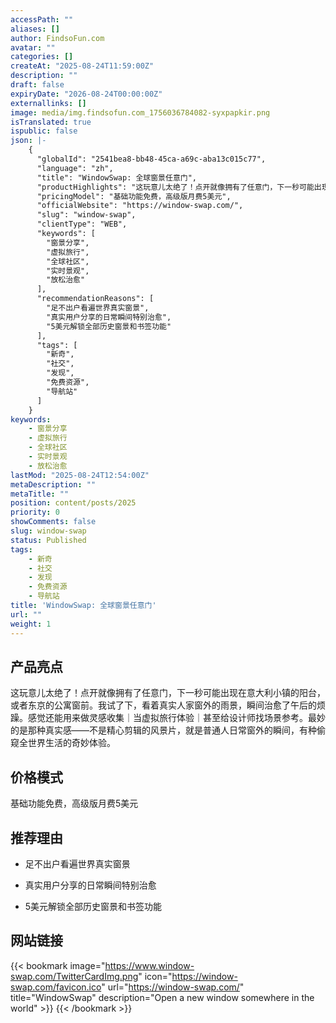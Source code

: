 ```yaml
---
accessPath: ""
aliases: []
author: FindsoFun.com
avatar: ""
categories: []
createAt: "2025-08-24T11:59:00Z"
description: ""
draft: false
expiryDate: "2026-08-24T00:00:00Z"
externallinks: []
image: media/img.findsofun.com_1756036784082-syxpapkir.png
isTranslated: true
ispublic: false
json: |-
    {
      "globalId": "2541bea8-bb48-45ca-a69c-aba13c015c77",
      "language": "zh",
      "title": "WindowSwap: 全球窗景任意门",
      "productHighlights": "这玩意儿太绝了！点开就像拥有了任意门，下一秒可能出现在意大利小镇的阳台，或者东京的公寓窗前。我试了下，看着真实人家窗外的雨景，瞬间治愈了午后的烦躁。感觉还能用来做灵感收集｜当虚拟旅行体验｜甚至给设计师找场景参考。最妙的是那种真实感——不是精心剪辑的风景片，就是普通人日常窗外的瞬间，有种偷窥全世界生活的奇妙体验。",
      "pricingModel": "基础功能免费，高级版月费5美元",
      "officialWebsite": "https://window-swap.com/",
      "slug": "window-swap",
      "clientType": "WEB",
      "keywords": [
        "窗景分享",
        "虚拟旅行",
        "全球社区",
        "实时景观",
        "放松治愈"
      ],
      "recommendationReasons": [
        "足不出户看遍世界真实窗景",
        "真实用户分享的日常瞬间特别治愈",
        "5美元解锁全部历史窗景和书签功能"
      ],
      "tags": [
        "新奇",
        "社交",
        "发现",
        "免费资源",
        "导航站"
      ]
    }
keywords:
    - 窗景分享
    - 虚拟旅行
    - 全球社区
    - 实时景观
    - 放松治愈
lastMod: "2025-08-24T12:54:00Z"
metaDescription: ""
metaTitle: ""
position: content/posts/2025
priority: 0
showComments: false
slug: window-swap
status: Published
tags:
    - 新奇
    - 社交
    - 发现
    - 免费资源
    - 导航站
title: 'WindowSwap: 全球窗景任意门'
url: ""
weight: 1
---
```

## 产品亮点
这玩意儿太绝了！点开就像拥有了任意门，下一秒可能出现在意大利小镇的阳台，或者东京的公寓窗前。我试了下，看着真实人家窗外的雨景，瞬间治愈了午后的烦躁。感觉还能用来做灵感收集｜当虚拟旅行体验｜甚至给设计师找场景参考。最妙的是那种真实感——不是精心剪辑的风景片，就是普通人日常窗外的瞬间，有种偷窥全世界生活的奇妙体验。

## 价格模式
<!--more-->基础功能免费，高级版月费5美元

## 推荐理由
- 足不出户看遍世界真实窗景

- 真实用户分享的日常瞬间特别治愈

- 5美元解锁全部历史窗景和书签功能

## 网站链接
{{< bookmark image="https://www.window-swap.com/TwitterCardImg.png" icon="https://window-swap.com/favicon.ico" url="https://window-swap.com/" title="WindowSwap" description="Open a new window somewhere in the world" >}}
{{< /bookmark >}}


